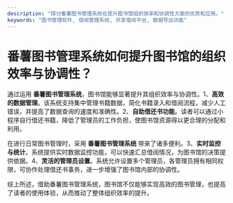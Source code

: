 ```yaml
---
description: "探讨番薯图书管理系统在提升图书馆组织效率和协调性方面的优势和应用。"
keywords: "图书管理软件, 借阅管理系统, 共享借阅平台, 数据导出功能"
---
```

# 番薯图书管理系统如何提升图书馆的组织效率与协调性？

通过运用 **番薯图书管理系统**，图书馆能够显著提升其组织效率与协调性。1、**高效的数据管理**。该系统支持集中管理书籍数据，简化书籍录入和借阅流程，减少人工错误，并提高了数据查询的速度和准确性。2、**自助借还书功能**。读者可以通过小程序自行借还书籍，降低了管理员的工作负担，使图书馆资源得以更合理的分配和利用。

在进行日常图书管理时，采用 **番薯图书管理系统** 带来了诸多便利。3、**实时监控与统计**。系统提供实时数据监控功能，可以快速汇总借阅情况，为图书馆的决策提供依据。4、**灵活的管理员设置**。系统允许设置多个管理员，各管理员拥有相同权限，可协作处理借还书事务，进一步增强了图书馆内部的协调性。

综上所述，借助番薯图书管理系统，图书馆不仅能够实现高效的图书管理，也提高了读者的使用体验，从而推动了整体组织效率的提升。
